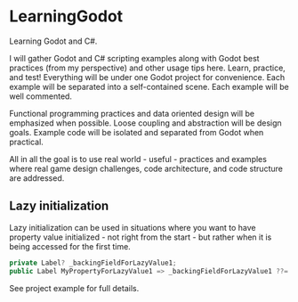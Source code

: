 # LearningGodot
Learning Godot and C#.

I will gather Godot and C# scripting examples along with Godot best practices (from my perspective) and other usage tips here. Learn, practice, and test! Everything will be under one Godot project for convenience. Each example will be separated into a self-contained scene. Each example will be well commented.

Functional programming practices and data oriented design will be emphasized when possible. Loose coupling and abstraction will be design goals. Example code will be isolated and separated from Godot when practical.

All in all the goal is to use real world - useful - practices and examples where real game design challenges, code architecture, and code structure are addressed.

## Lazy initialization
Lazy initialization can be used in situations where you want to have property value initialized - not right from the start - but rather when it is being accessed for the first time.
```c#
private Label? _backingFieldForLazyValue1;
public Label MyPropertyForLazyValue1 => _backingFieldForLazyValue1 ??= GetNode<Label>("ExampleLabel");
```
See project example for full details.